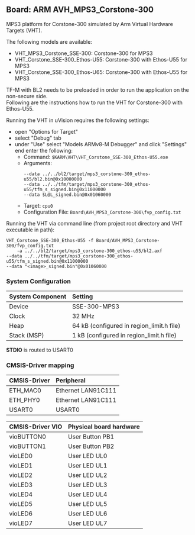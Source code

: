 Board: ARM AVH_MPS3_Corstone-300
----------------------------------------------

MPS3 platform for Corstone-300 simulated by Arm Virtual Hardware Targets (VHT).

The following models are available:
 - VHT_MPS3_Corstone_SSE-300: Corstone-300 for MPS3
 - VHT_Corstone_SSE-300_Ethos-U55: Corstone-300 with Ethos-U55 for MPS3
 - VHT_Corstone_SSE-300_Ethos-U65: Corstone-300 with Ethos-U55 for MPS3

TF-M with BL2 needs to be preloaded in order to run the application on the non-secure side.  
Following are the instructions how to run the VHT for Corstone-300 with Ethos-U55.

Running the VHT in uVision requires the following settings:
 - open "Options for Target"
 - select "Debug" tab
 - under "Use" select "Models ARMv8-M Debugger" and click "Settings" end enter the following:
   - Command: `$KARM\VHT\VHT_Corstone_SSE-300_Ethos-U55.exe`
   - Arguments:
     ```
     --data ../../bl2/target/mps3_corstone-300_ethos-u55/bl2.bin@0x10000000 
     --data ../../tfm/target/mps3_corstone-300_ethos-u55/tfm_s_signed.bin@0x11000000 
     --data $L@L_signed.bin@0x01060000
     ```
   - Target: `cpu0`
   - Configuration File: `Board\AVH_MPS3_Corstone-300\fvp_config.txt`

Running the VHT via command line (from project root directory and VHT executable in path):
  ```
  VHT_Corstone_SSE-300_Ethos-U55 -f Board/AVH_MPS3_Corstone-300/fvp_config.txt 
      -a ../../bl2/target/mps3_corstone-300_ethos-u55/bl2.axf 
  --data ../../tfm/target/mps3_corstone-300_ethos-u55/tfm_s_signed.bin@0x11000000 
  --data "<image>_signed.bin"@0x01060000
  ```

### System Configuration

| System Component        | Setting
|:------------------------|:----------------------------------------
| Device                  | SSE-300-MPS3
| Clock                   | 32 MHz
| Heap                    | 64 kB (configured in region_limit.h file)
| Stack (MSP)             | 1 kB (configured in region_limit.h file)

**STDIO** is routed to USART0

### CMSIS-Driver mapping

| CMSIS-Driver | Peripheral
|:-------------|:----------
| ETH_MAC0     | Ethernet LAN91C111
| ETH_PHY0     | Ethernet LAN91C111
| USART0       | USART0

| CMSIS-Driver VIO  | Physical board hardware
|:------------------|:-----------------------
| vioBUTTON0        | User Button PB1
| vioBUTTON1        | User Button PB2
| vioLED0           | User LED UL0
| vioLED1           | User LED UL1
| vioLED2           | User LED UL2
| vioLED3           | User LED UL3
| vioLED4           | User LED UL4
| vioLED5           | User LED UL5
| vioLED6           | User LED UL6
| vioLED7           | User LED UL7
